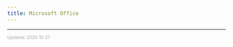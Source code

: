 ```yaml
---
title: Microsoft Office
---
```


---

<sup><sub><font color="#a6a6a6">Updated: 2020-10-27</font></sub></sup>
